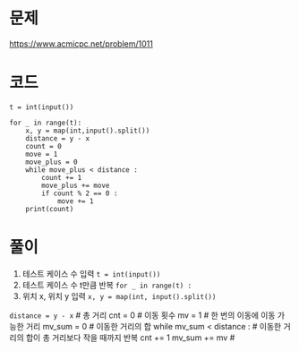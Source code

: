 # 문제
https://www.acmicpc.net/problem/1011

# 코드
~~~
t = int(input())

for _ in range(t):
    x, y = map(int,input().split())
    distance = y - x
    count = 0  
    move = 1  
    move_plus = 0 
    while move_plus < distance :
        count += 1
        move_plus += move 
        if count % 2 == 0 : 
            move += 1  
    print(count)
~~~

# 풀이
1. 테스트 케이스 수 입력
`t = int(input())` 
2. 테스트 케이스 수 t만큼 반복 
`for _ in range(t) :`
3. 위치 x, 위치 y 입력
`x, y = map(int, input().split())`

`distance = y - x` # 총 거리
cnt = 0 # 이동 횟수
mv = 1 # 한 번의 이동에 이동 가능한 거리
mv_sum = 0 # 이동한 거리의 합
while mv_sum < distance : # 이동한 거리의 합이 총 거리보다 작을 때까지 반복
cnt += 1
mv_sum += mv # 
